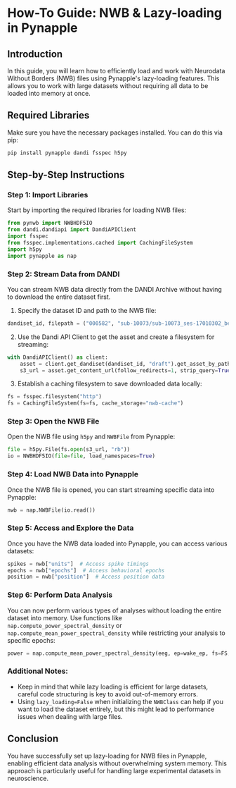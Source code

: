 # How-To Guide: NWB & Lazy-loading in Pynapple

## Introduction
In this guide, you will learn how to efficiently load and work with Neurodata Without Borders (NWB) files using Pynapple's lazy-loading features. This allows you to work with large datasets without requiring all data to be loaded into memory at once.

## Required Libraries
Make sure you have the necessary packages installed. You can do this via pip:

```bash
pip install pynapple dandi fsspec h5py
```

## Step-by-Step Instructions

### Step 1: Import Libraries
Start by importing the required libraries for loading NWB files:

```python
from pynwb import NWBHDF5IO
from dandi.dandiapi import DandiAPIClient
import fsspec
from fsspec.implementations.cached import CachingFileSystem
import h5py
import pynapple as nap
```

### Step 2: Stream Data from DANDI
You can stream NWB data directly from the DANDI Archive without having to download the entire dataset first.

1. Specify the dataset ID and path to the NWB file:

```python
dandiset_id, filepath = ("000582", "sub-10073/sub-10073_ses-17010302_behavior+ecephys.nwb")
```

2. Use the Dandi API Client to get the asset and create a filesystem for streaming:

```python
with DandiAPIClient() as client:
    asset = client.get_dandiset(dandiset_id, "draft").get_asset_by_path(filepath)
    s3_url = asset.get_content_url(follow_redirects=1, strip_query=True)
```

3. Establish a caching filesystem to save downloaded data locally:

```python
fs = fsspec.filesystem("http")
fs = CachingFileSystem(fs=fs, cache_storage="nwb-cache")
```

### Step 3: Open the NWB File
Open the NWB file using `h5py` and `NWBFile` from Pynapple:

```python
file = h5py.File(fs.open(s3_url, "rb"))
io = NWBHDF5IO(file=file, load_namespaces=True)
```

### Step 4: Load NWB Data into Pynapple
Once the NWB file is opened, you can start streaming specific data into Pynapple:

```python
nwb = nap.NWBFile(io.read())
```

### Step 5: Access and Explore the Data
Once you have the NWB data loaded into Pynapple, you can access various datasets:

```python
spikes = nwb["units"]  # Access spike timings
epochs = nwb["epochs"]  # Access behavioral epochs
position = nwb["position"]  # Access position data
```

### Step 6: Perform Data Analysis
You can now perform various types of analyses without loading the entire dataset into memory. Use functions like `nap.compute_power_spectral_density` or `nap.compute_mean_power_spectral_density` while restricting your analysis to specific epochs:

```python
power = nap.compute_mean_power_spectral_density(eeg, ep=wake_ep, fs=FS, norm=True)
```

### Additional Notes:
- Keep in mind that while lazy loading is efficient for large datasets, careful code structuring is key to avoid out-of-memory errors.
- Using `lazy_loading=False` when initializing the `NWBClass` can help if you want to load the dataset entirely, but this might lead to performance issues when dealing with large files.

## Conclusion
You have successfully set up lazy-loading for NWB files in Pynapple, enabling efficient data analysis without overwhelming system memory. This approach is particularly useful for handling large experimental datasets in neuroscience.